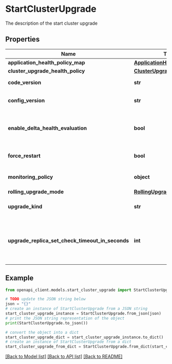 # StartClusterUpgrade

The description of the start cluster upgrade

## Properties

Name | Type | Description | Notes
------------ | ------------- | ------------- | -------------
**application_health_policy_map** | [**ApplicationHealthPolicyMap**](ApplicationHealthPolicyMap.md) |  | [optional] 
**cluster_upgrade_health_policy** | [**ClusterUpgradeHealthPolicy**](ClusterUpgradeHealthPolicy.md) |  | [optional] 
**code_version** | **str** | The version of the code | [optional] 
**config_version** | **str** | The version of the config | [optional] 
**enable_delta_health_evaluation** | **bool** | The evaluation of the enable delta health | [optional] 
**force_restart** | **bool** | The flag of the force restart | [optional] 
**monitoring_policy** | **object** | The policy of the monitoring | [optional] 
**rolling_upgrade_mode** | [**RollingUpgradeMode**](RollingUpgradeMode.md) |  | [optional] 
**upgrade_kind** | **str** | The kind of the upgrade | [optional] 
**upgrade_replica_set_check_timeout_in_seconds** | **int** | The seconds of the upgrade replica set check timeout | [optional] 

## Example

```python
from openapi_client.models.start_cluster_upgrade import StartClusterUpgrade

# TODO update the JSON string below
json = "{}"
# create an instance of StartClusterUpgrade from a JSON string
start_cluster_upgrade_instance = StartClusterUpgrade.from_json(json)
# print the JSON string representation of the object
print(StartClusterUpgrade.to_json())

# convert the object into a dict
start_cluster_upgrade_dict = start_cluster_upgrade_instance.to_dict()
# create an instance of StartClusterUpgrade from a dict
start_cluster_upgrade_from_dict = StartClusterUpgrade.from_dict(start_cluster_upgrade_dict)
```
[[Back to Model list]](../README.md#documentation-for-models) [[Back to API list]](../README.md#documentation-for-api-endpoints) [[Back to README]](../README.md)


